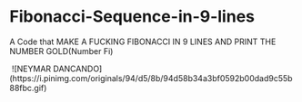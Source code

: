 # Fibonacci-Sequence-in-9-lines
<p>A Code that MAKE A FUCKING FIBONACCI IN 9 LINES AND PRINT THE NUMBER GOLD(Number Fi)</p>
<img scr="https://raw.githubusercontent.com/Lulusidev/Lulusidev/main/94d58b34a3bf0592b00dad9c55b88fbc.gif">
![NEYMAR DANCANDO](https://i.pinimg.com/originals/94/d5/8b/94d58b34a3bf0592b00dad9c55b88fbc.gif)
